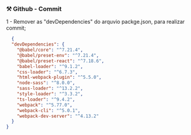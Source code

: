 ### ⚒️ Github - Commit
1 - Remover as "devDependencies" do arquvio packge.json, para realizar commit;
```json
  {
  "devDependencies": {
    "@babel/core": "^7.21.4",
    "@babel/preset-env": "^7.21.4",
    "@babel/preset-react": "^7.18.6",
    "babel-loader": "^9.1.2",
    "css-loader": "^6.7.3",
    "html-webpack-plugin": "^5.5.0",
    "node-sass": "^8.0.0",
    "sass-loader": "^13.2.2",
    "style-loader": "^3.3.2",
    "ts-loader": "^9.4.2",
    "webpack": "^5.77.0",
    "webpack-cli": "^5.0.1",
    "webpack-dev-server": "^4.13.2"
  }
}
```

